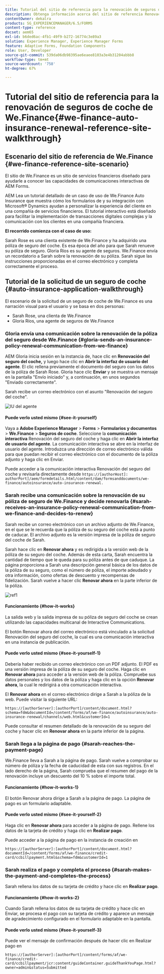 ```yaml
---
title: Tutorial del sitio de referencia para la renovación de seguros de coche de We.Finance
description: Obtenga información acerca del sitio de referencia Renovación del seguro del coche de We.Finance realizando un tutorial.
contentOwner: dekalra
products: SG_EXPERIENCEMANAGER/6.5/FORMS
content-type: reference
docset: aem65
exl-id: b6ded6ac-4fb1-49f9-b272-16774c3e89a3
solution: Experience Manager, Experience Manager Forms
feature: Adaptive Forms, Foundation Components
role: User, Developer
source-git-commit: 539da06db98395ae6eaee8103a3e4b31204abbb8
workflow-type: tm+mt
source-wordcount: '758'
ht-degree: 67%

---
```


# Tutorial del sitio de referencia para la renovación de seguros de coche de We.Finance{#we-finance-auto-insurance-renewal-reference-site-walkthrough}

## Escenario del sitio de referencia de We.Finance  {#we-finance-reference-site-scenario}

El sitio de We.Finance es un sitio de servicios financieros diseñado para ayudarle a conocer las capacidades de comunicaciones interactivas de AEM Forms.

AEM Lea un tutorial detallado de un caso de uso de We.Finance Auto Insurance que muestra cómo los formularios de y su integración con Microsoft® Dynamics ayudan a personalizar la experiencia del cliente en una compañía de servicios financieros. El tutorial interactivo está diseñado para facilitar la implementación de transacciones digitales complejas y la comunicación con los clientes en una compañía financiera.

**El recorrido comienza con el caso de uso:**

Sarah Rose es una clienta existente de We.Finance y ha adquirido una póliza de seguro del coche. Es esa época del año para que Sarah renueve su póliza de seguro. Gloria Ríos es su agente de seguros. We.Finance envía un recordatorio a Sarah sobre la renovación de su póliza. Sarah sigue las instrucciones proporcionadas en el correo electrónico y completa correctamente el proceso.

## Tutorial de la solicitud de un seguro de coche {#auto-insurance-application-walkthrough}

El escenario de la solicitud de un seguro de coche de We.Finance es una narración visual para el usuario y se basa en dos personas:

* Sarah Rose, una clienta de We.Finance
* Gloria Ríos, una agente de seguros de We.Finance

### Gloria envía una comunicación sobre la renovación de la póliza del seguro desde We.Finance {#gloria-sends-an-insurance-policy-renewal-communication-from-we-finance}

AEM Gloria inicia sesión en la instancia de, hace clic en **Renovación del seguro del coche,** y luego hace clic en **Abrir la interfaz de usuario del agente**. El clic rellena previamente el documento del seguro con los datos de la póliza de Sarah Rose. Gloria hace clic **Enviar** y se muestra un mensaje en la pantalla &quot;Envío iniciado&quot; y, a continuación, en unos segundos &quot;Enviado correctamente&quot;.

Sarah recibe un correo electrónico con el asunto &quot;Renovación del seguro del coche&quot;.

![IU del agente](assets/agent_ui_email_new.png)

#### Puede verlo usted mismo {#see-it-yourself}

Vaya a **Adobe Experience Manager** > **Forms** > **Formularios y documentos** > **We.Finance** > **Seguros de coche**. Seleccione la **comunicación interactiva** Renovación del seguro del coche y haga clic en **Abrir la interfaz de usuario del agente**. La comunicación interactiva se abre en la interfaz de usuario del agente. Introduzca una dirección de correo electrónico válida para que puedan recibir el correo electrónico con el documento de la póliza adjunto y haga clic en Enviar.

Puede acceder a la comunicación interactiva Renovación del seguro del coche y revisarla directamente desde `https://[authorHost]: authorPort]/aem/formdetails.html/content/dam/formsanddocuments/we-finance/autoinsurance/auto-insurance-renewal.`

### Sarah recibe una comunicación sobre la renovación de su póliza de seguro de We.Finance y decide renovarla {#sarah-receives-an-insurance-policy-renewal-communication-from-we-finance-and-decides-to-renew}

Sarah recibe un correo electrónico con un archivo adjunto de We.Finance, en el que se le recuerda que la póliza de su seguro del coche está a punto de caducar. El archivo adjunto es la versión impresa de la póliza de seguro del coche de Sarah.

Sarah hace clic en **Renovar ahora** y es redirigida a la versión web de la póliza de su seguro del coche. Además de esta carta, Sarah encuentra la cantidad de tiempo que le queda para su póliza antes de que caduque. La página proporciona a Sarah una descripción general básica de los datos de la póliza de su seguro, como el número de póliza, el importe adeudado y otra información, como ofertas de descuento y recompensas de fidelización. Sarah vuelve a hacer clic **Renovar ahora** en la parte inferior de la póliza.

![ref1](assets/ref1.png)

#### Funcionamiento {#how-it-works}

La salida web y la salida impresa de su póliza de seguro del coche se crean utilizando las capacidades multicanal de Interactive Communications.

El botón Renovar ahora del correo electrónico está vinculado a la solicitud Renovación del seguro del coche, la cual es una comunicación interactiva en una instancia de publicación.

#### Puede verlo usted mismo {#see-it-yourself-1}

Debería haber recibido un correo electrónico con un PDF adjunto. El PDF es una versión impresa de la póliza de su seguro del coche. Haga clic en **Renovar ahora** para acceder a la versión web de la póliza. Compruebe sus datos personales y los datos de la póliza y haga clic en la opción **Renovar ahora**, la cual le redirigirá a otra comunicación interactiva.

El **Renovar ahora** en el correo electrónico dirige a Sarah a la póliza de la web. Puede visitar la siguiente URL:

`https://[authorServer]:[authorPort]/content/document.html?schema=fdm&documentId=/content/forms/af/we-finance/autoinsurance/auto-insurance-renewal/channels/web.html&customerId=1`

Puede consultar el resumen detallado de la renovación de su seguro del coche y hacer clic en **Renovar ahora** en la parte inferior de la página.

### Sarah llega a la página de pago {#sarah-reaches-the-payment-page}

We.Finance lleva a Sarah a la página de pago. Sarah vuelve a comprobar su número de póliza y la fecha de caducidad de esta con sus registros. En el lado derecho de la página, Sarah comprueba que el resumen del pago de la renovación incluye un descuento del 10 % sobre el importe total.

#### Funcionamiento {#how-it-works-1}

El botón Renovar ahora dirige a Sarah a la página de pago. La página de pago es un formulario adaptable.

#### Puede verlo usted mismo {#see-it-yourself-2}

Haga clic en **Renovar ahora** para acceder a la página de pago. Rellene los datos de la tarjeta de crédito y haga clic en **Realizar pago**.

Puede acceder a la página de pago en la instancia de creación en

`https://[authorServer]:[authorPort]/content/document.html?documentId=/content/forms/af/we-finance/credit-card/ccbillpayment.html&schema=fdm&customerId=1`

### Sarah realiza el pago y completa el proceso {#sarah-makes-the-payment-and-completes-the-process}

Sarah rellena los datos de su tarjeta de crédito y hace clic en **Realizar pago**.

#### Funcionamiento {#how-it-works-2}

Cuando Sarah rellena los datos de su tarjeta de crédito y hace clic en Enviar, se procesa el pago con su tarjeta de crédito y aparece un mensaje de agradecimiento configurado en el formulario adaptable en la pantalla.

#### Puede verlo usted mismo {#see-it-yourself-3}

Puede ver el mensaje de confirmación después de hacer clic en Realizar pago en

`https://[authorServer]:[authorPort]/content/forms/af/we-finance/credit-card/ccbillpayment/jcr:content/guideContainer.guideThankYouPage.html?owner=admin&status=Submitted`

